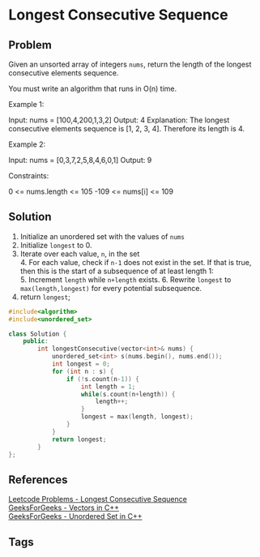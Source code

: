 # Longest Consecutive Sequence

## Problem
Given an unsorted array of integers `nums`, return the length of the longest consecutive elements sequence.

You must write an algorithm that runs in O(n) time.

Example 1:

Input: nums = [100,4,200,1,3,2]
Output: 4
Explanation: The longest consecutive elements sequence is [1, 2, 3, 4]. Therefore its length is 4.

Example 2:

Input: nums = [0,3,7,2,5,8,4,6,0,1]
Output: 9


Constraints:

0 <= nums.length <= 105
-109 <= nums[i] <= 109

## Solution
1. Initialize an unordered set with the values of `nums`
2. Initialize `longest` to 0.
3. Iterate over each value, `n`, in the set  
    4. For each value, check if `n-1` does not exist in the set. If that is true, then this is the start of a subsequence of at least length 1:  
    5. Increment `length` while `n+length` exists. 
    6. Rewrite `longest` to `max(length,longest)` for every potential subsequence.   
7. return `longest`;
```c++
#include<algorithm>
#include<unordered_set> 

class Solution {
    public:
        int longestConsecutive(vector<int>& nums) {
            unordered_set<int> s(nums.begin(), nums.end());                        
            int longest = 0;
            for (int n : s) {
                if (!s.count(n-1)) {
                    int length = 1;
                    while(s.count(n+length)) {
                        length++;
                    }
                    longest = max(length, longest);
                }
            }
            return longest;
        }
};
```

## References
[Leetcode Problems - Longest Consecutive Sequence](https://leetcode.com/problems/longest-consecutive-sequence/)  
[GeeksForGeeks - Vectors in C++](https://www.geeksforgeeks.org/vector-in-cpp-stl/)  
[GeeksForGeeks - Unordered Set in C++](https://www.geeksforgeeks.org/unordered_set-in-cpp-stl/)  

## Tags
